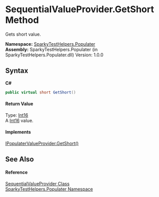 # SequentialValueProvider.GetShort Method 
 

Gets short value.

**Namespace:**&nbsp;<a href="N_SparkyTestHelpers_Populater">SparkyTestHelpers.Populater</a><br />**Assembly:**&nbsp;SparkyTestHelpers.Populater (in SparkyTestHelpers.Populater.dll) Version: 1.0.0

## Syntax

**C#**<br />
``` C#
public virtual short GetShort()
```


#### Return Value
Type: <a href="http://msdn2.microsoft.com/en-us/library/e07e6fds" target="_blank">Int16</a><br />A <a href="http://msdn2.microsoft.com/en-us/library/e07e6fds" target="_blank">Int16</a> value.

#### Implements
<a href="M_SparkyTestHelpers_Populater_IPopulaterValueProvider_GetShort">IPopulaterValueProvider.GetShort()</a><br />

## See Also


#### Reference
<a href="T_SparkyTestHelpers_Populater_SequentialValueProvider">SequentialValueProvider Class</a><br /><a href="N_SparkyTestHelpers_Populater">SparkyTestHelpers.Populater Namespace</a><br />
